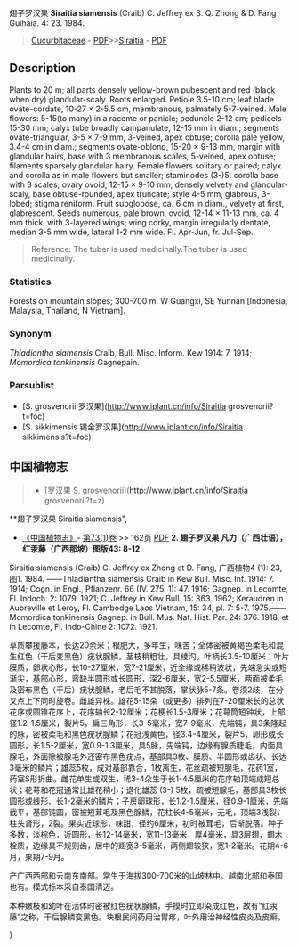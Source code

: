 翅子罗汉果 **Siraitia siamensis** (Craib) C. Jeffrey ex S. Q. Zhong & D. Fang Guihaia. 4: 23. 1984.

> [Cucurbitaceae](http://www.iplant.cn/info/Cucurbitaceae?t=foc) - [PDF](http://www.iplant.cn/foc/pdf/Cucurbitaceae.pdf)>>[Siraitia](http://www.iplant.cn/info/Siraitia?t=foc) - [PDF](http://www.iplant.cn/foc/pdf/Siraitia.pdf)

## Description

Plants to 20 m; all parts densely yellow-brown pubescent and red (black when dry) glandular-scaly. Roots enlarged. Petiole 3.5-10 cm; leaf blade ovate-cordate, 10-27 × 2-5.5 cm, membranous, palmately 5-7-veined. Male flowers: 5-15(to many) in a raceme or panicle; peduncle 2-12 cm; pedicels 15-30 mm; calyx tube broadly campanulate, 12-15 mm in diam.; segments ovate-triangular, 3-5 × 7-9 mm, 3-veined, apex obtuse; corolla pale yellow, 3.4-4 cm in diam.; segments ovate-oblong, 15-20 × 9-13 mm, margin with glandular hairs, base with 3 membranous scales, 5-veined, apex obtuse; filaments sparsely glandular hairy. Female flowers solitary or paired; calyx and corolla as in male flowers but smaller; staminodes (3-)5; corolla base with 3 scales; ovary ovoid, 12-15 × 9-10 mm, densely velvety and glandular-scaly, base obtuse-rounded, apex truncate; style 4-5 mm, glabrous, 3-lobed; stigma reniform. Fruit subglobose, ca. 6 cm in diam., velvety at first, glabrescent. Seeds numerous, pale brown, ovoid, 12-14 × 11-13 mm, ca. 4 mm thick, with 3-layered wings; wing corky, margin irregularly dentate, median 3-5 mm wide, lateral 1-2 mm wide. Fl. Apr-Jun, fr. Jul-Sep.


> Reference: 
> The tuber is used medicinally.The tuber is used medicinally.

### Statistics
Forests on mountain slopes; 300-700 m. W Guangxi, SE Yunnan [Indonesia, Malaysia, Thailand, N Vietnam].

### Synonym
*Thladiantha siamensis* Craib, Bull. Misc. Inform. Kew 1914: 7. 1914; *Momordica tonkinensis* Gagnepain.



### Parsublist

* [S.  grosvenorii  罗汉果](http://www.iplant.cn/info/Siraitia grosvenorii?t=foc)
* [S.  sikkimensis  锡金罗汉果](http://www.iplant.cn/info/Siraitia sikkimensis?t=foc)

## 中国植物志

> * [罗汉果  S.  grosvenorii](http://www.iplant.cn/info/Siraitia grosvenorii?t=z)


**翅子罗汉果 Siraitia siamensis",


* [《中国植物志》](http://www.iplant.cn/frps)- [第73(1)卷](http://www.iplant.cn/frps/vol/73(1)) >> 162页 [PDF](http://www.iplant.cn/frps/pdf/73(1)/162a.PDF)
**2. 翅子罗汉果 凡力（广西壮语），红汞藤（广西那坡）图版43: 8-12**

Siraitia siamensis (Craib) C. Jeffrey ex Zhong et D. Fang, 广西植物4 (1): 23, 图1. 1984. ——Thladiantha siamensis Craib in Kew Bull. Misc. Inf. 1914: 7. 1914; Cogn. in Engl., Pflanzenr. 66 (IV. 275. 1): 47. 1916; Gagnep. in Lecomte, Fl. Indoch. 2: 1079. 1921; C. Jeffrey in Kew Bull. 15: 363. 1962; Keraudren in Aubreville et Leroy, Fl. Cambodge Laos Vietnam, 15: 34, pl. 7: 5-7. 1975.——Momordica tonkinensis Gagnep. in Bull. Mus. Nat. Hist. Par. 24: 376. 1918, et in Lecomte, Fl. Indo-Chine 2: 1072. 1921.

草质攀援藤本，长达20余米；根肥大，多年生，味苦；全体密被黄褐色柔毛和混生红色（干后变黑色）疣状腺鳞，茎枝稍粗壮，具棱沟。叶柄长3.5-10厘米；叶片膜质，卵状心形，长10-27厘米，宽7-21厘米，近全缘或稀稍波状，先端急尖或短渐尖，基部心形，弯缺半圆形或长圆形，深2-6厘米，宽2-5.5厘米，两面被柔毛及密布黑色（干后）疣状腺鳞，老后毛不甚脱落，掌状脉5-7条。卷须2歧，在分叉点上下同时旋卷。雌雄异株。雄花5-15朵（或更多）排列在7-20厘米长的总状花序或圆锥花序上，花序轴长2-12厘米；花梗长1.5-3厘米；花萼筒短钟状，上部径1.2-1.5厘米，裂片5，扁三角形，长3-5毫米，宽7-9毫米，先端钝，具3条隆起的脉，密被柔毛和黑色疣状腺鳞；花冠浅黄色，径3.4-4厘米，裂片5，卵形或长圆形，长1.5-2厘米，宽0.9-1.3厘米，具5脉，先端钝，边缘有腺质睫毛，内面具腺毛，外面除被腺毛外还密布黑色疣点，基部具3枚、膜质、半圆形或齿状、长达3毫米的鳞片；雄蕊5枚，成对基部靠合，1枚离生，花丝疏被短腺毛，花药1室，药室S形折曲。雌花单生或双生，稀3-4朵生于长1-4.5厘米的花序轴顶端成短总状；花萼和花冠通常比雄花稍小；退化雄蕊 (3-) 5枚，疏被短腺毛，基部具3枚长圆形或线形、长1-2毫米的鳞片；子房卵球形，长1.2-1.5厘米，径0.9-1厘米，先端截平，基部钝圆，密被短茸毛及黑色腺鳞，花柱长4-5毫米，无毛，顶端3浅裂，柱头肾形，2裂。果实近球形，味甜，径约6厘米，初时被茸毛，后渐脱落。种子多数，淡棕色，近圆形，长12-14毫米，宽11-13毫米，厚4毫米，具3层翅，翅木栓质，边缘具不规则齿，居中的翅宽3-5毫米，两侧翅较狭，宽1-2毫米。花期4-6月，果期7-9月。

产广西西部和云南东南部。常生于海拔300-700米的山坡林中。越南北部和泰国也有。模式标本采自泰国清迈。

本种嫩枝和幼叶在活体时密被红色疣状腺鳞，手摸时立即染成红色，故有“红汞藤”之称，干后腺鳞变黑色。块根民间药用治胃疼，叶外用治神经性皮炎及皮癣。



}